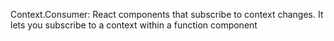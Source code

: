 Context.Consumer: React components that subscribe to context changes. It lets you subscribe to a context within a function component